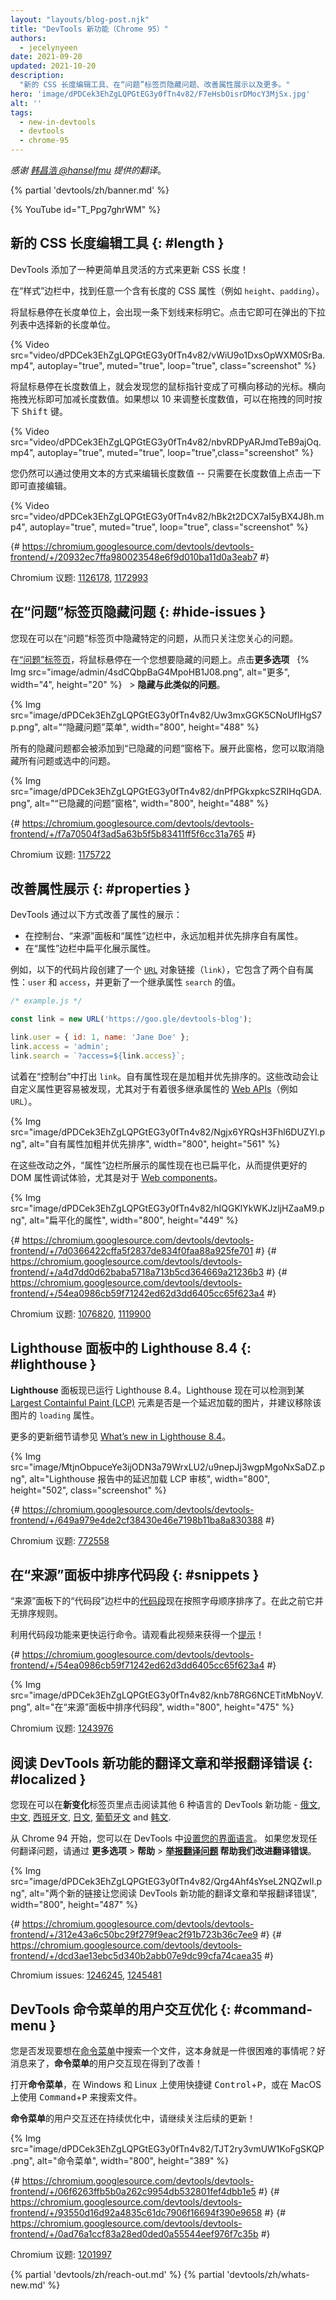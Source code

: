 ```yaml
---
layout: "layouts/blog-post.njk"
title: "DevTools 新功能（Chrome 95）"
authors:
  - jecelynyeen
date: 2021-09-20
updated: 2021-10-20
description:
  "新的 CSS 长度编辑工具、在“问题”标签页隐藏问题、改善属性展示以及更多。"
hero: 'image/dPDCek3EhZgLQPGtEG3y0fTn4v82/F7eHsbOisrDMocY3MjSx.jpg'
alt: ''
tags:
  - new-in-devtools
  - devtools
  - chrome-95
---
```


<!-- start: translation instructions -->
<!-- Remove the "draft: true" tag above when submitting PR -->
<!-- Provide translations under each of the English commented original content -->
<!-- Remember to translate the "description" tag above -->
<!-- Remember to translate all the <img> alt text -->
<!-- end: translation instructions -->

*感谢 [韩昌浩 @hanselfmu](https://github.com/hanselfmu) 提供的翻译*。

{% partial 'devtools/zh/banner.md' %}

{% YouTube id="T_Ppg7ghrWM" %}

<!-- ## New CSS length authoring tools {: #length } -->
## 新的 CSS 长度编辑工具 {: #length }

<!-- DevTools added an easier yet flexible way to update lengths in CSS! -->
DevTools 添加了一种更简单且灵活的方式来更新 CSS 长度！ 

<!-- In the **Styles** pane, look for any CSS property with length (e.g. `height`, `padding`). -->
在“样式”边栏中，找到任意一个含有长度的 CSS 属性（例如 `height`、`padding`）。

<!-- Hover over the unit type, and notice the unit type is underlined. Click on it to select a unit type from the dropdown. -->
将鼠标悬停在长度单位上，会出现一条下划线来标明它。点击它即可在弹出的下拉列表中选择新的长度单位。

{% Video src="video/dPDCek3EhZgLQPGtEG3y0fTn4v82/vWiU9o1DxsOpWXM0SrBa.mp4", autoplay="true", muted="true", loop="true", class="screenshot" %}

<!-- Hover over the unit value, and your mouse pointer is changed to horizontal cursor. Drag horizontally to increase or decrease the value. To adjust the value by 10, hold the <kbd>Shift</kbd> key when dragging. -->
将鼠标悬停在长度数值上，就会发现您的鼠标指针变成了可横向移动的光标。横向拖拽光标即可加减长度数值。如果想以 10 来调整长度数值，可以在拖拽的同时按下 <kbd>Shift</kbd> 键。

{% Video src="video/dPDCek3EhZgLQPGtEG3y0fTn4v82/nbvRDPyARJmdTeB9ajOq.mp4", autoplay="true", muted="true", loop="true",class="screenshot" %}

<!-- You can still edit the unit value as text — just click on the value and start editing. -->
您仍然可以通过使用文本的方式来编辑长度数值 -- 只需要在长度数值上点击一下即可直接编辑。

{% Video src="video/dPDCek3EhZgLQPGtEG3y0fTn4v82/hBk2t2DCX7aI5yBX4J8h.mp4", autoplay="true", muted="true", loop="true", class="screenshot" %}

{# https://chromium.googlesource.com/devtools/devtools-frontend/+/20932ec7ffa980023548e6f9d010ba11d0a3eab7 #}

Chromium 议题: [1126178](https://crbug.com/1126178), [1172993](https://crbug.com/1172993)


<!-- ## Hide issues in the Issues tab {: #hide-issues } -->
## 在“问题”标签页隐藏问题 {: #hide-issues }

<!-- You can now hide specific issues in the Issues tab to focus only on those issues that matter to you. -->
您现在可以在“问题”标签页中隐藏特定的问题，从而只关注您关心的问题。

<!-- In the [Issues tab](/docs/devtools/issues/), hover over on an issue you would like to hide. Click on **More options**  &nbsp; {% Img src="image/admin/4sdCQbpBaG4MpoHB1J08.png", alt="More", width="4", height="20" %} &nbsp; > **Hide issues like this**. -->
在[“问题”标签页](/docs/devtools/issues/)，将鼠标悬停在一个您想要隐藏的问题上。点击**更多选项** &nbsp; {% Img src="image/admin/4sdCQbpBaG4MpoHB1J08.png", alt="更多", width="4", height="20" %} &nbsp; > **隐藏与此类似的问题**。

{% Img src="image/dPDCek3EhZgLQPGtEG3y0fTn4v82/Uw3mxGGK5CNoUflHgS7p.png", alt="“隐藏问题”菜单", width="800", height="488" %}

<!-- All hidden issues will be added under the **Hidden issues** pane. Expand the pane. You can unhide all hidden issues or a selected one.  -->
所有的隐藏问题都会被添加到“已隐藏的问题”窗格下。展开此窗格，您可以取消隐藏所有问题或选中的问题。

{% Img src="image/dPDCek3EhZgLQPGtEG3y0fTn4v82/dnPfPGkxpkcSZRIHqGDA.png", alt="“已隐藏的问题”窗格", width="800", height="488" %}

{# https://chromium.googlesource.com/devtools/devtools-frontend/+/f7a70504f3ad5a63b5f5b83411ff5f6cc31a765 #}

Chromium 议题: [1175722](https://crbug.com/1175722)


<!-- ## Improved the display of properties {: #properties } -->
## 改善属性展示 {: #properties }

<!-- DevTools improve the display of properties by: -->
DevTools 通过以下方式改善了属性的展示：

<!-- - Always bold and sort own properties first in the **Console**, **Sources** panel and **Properties** pane. 
- Flatten the properties display in the **Properties** pane. -->
- 在控制台、“来源”面板和“属性”边栏中，永远加粗并优先排序自有属性。
- 在“属性”边栏中扁平化展示属性。

<!-- For example, the snippet below creates an [`URL`](https://developer.mozilla.org/docs/Web/API/URL) object `link` with 2 own properties: `user` and `access`, and updates the value of an inherited property `search`. -->
例如，以下的代码片段创建了一个 [`URL`](https://developer.mozilla.org/docs/Web/API/URL) 对象链接（`link`），它包含了两个自有属性：`user` 和 `access`，并更新了一个继承属性 `search` 的值。

```js
/* example.js */

const link = new URL('https://goo.gle/devtools-blog');

link.user = { id: 1, name: 'Jane Doe' };
link.access = 'admin';
link.search = `?access=${link.access}`;
```

<!-- Try logging `link` in the **Console**. Own properties are now bold and sorted first. These changes make it easier to spot custom properties, especially for [Web APIs](https://developer.mozilla.org/docs/Web/API) (e.g. `URL`) with many inherited properties. -->
试着在“控制台”中打出 `link`。自有属性现在是加粗并优先排序的。这些改动会让自定义属性更容易被发现，尤其对于有着很多继承属性的 [Web APIs](https://developer.mozilla.org/docs/Web/API)（例如 `URL`）。

{% Img src="image/dPDCek3EhZgLQPGtEG3y0fTn4v82/Ngjx6YRQsH3Fhl6DUZYl.png", alt="自有属性加粗并优先排序", width="800", height="561" %}

<!-- Apart from these changes, the properties in the  **Properties** pane are also flattened now for better DOM properties debugging experience, especially for [Web components](https://www.webcomponents.org/introduction).  -->
在这些改动之外，“属性”边栏所展示的属性现在也已扁平化，从而提供更好的 DOM 属性调试体验，尤其是对于 [Web components](https://www.webcomponents.org/introduction)。

{% Img src="image/dPDCek3EhZgLQPGtEG3y0fTn4v82/hIQGKlYkWKJzljHZaaM9.png", alt="扁平化的属性", width="800", height="449" %}

{# https://chromium.googlesource.com/devtools/devtools-frontend/+/7d0366422cffa5f2837de834f0faa88a925fe701 #}
{# https://chromium.googlesource.com/devtools/devtools-frontend/+/a4d7dd0d62baba5718a713b5cd364669a21236b3 #}
{# https://chromium.googlesource.com/devtools/devtools-frontend/+/54ea0986cb59f71242ed62d3dd6405cc65f623a4 #}

Chromium 议题: [1076820](https://crbug.com/1076820), [1119900](https://crbug.com/1119900)


<!-- ## Lighthouse 8.4 in the Lighthouse panel {: #lighthouse } -->
## Lighthouse 面板中的 Lighthouse 8.4 {: #lighthouse }

<!-- The **Lighthouse** panel is now running Lighthouse 8.4. Lighthouse will now detect if the [Largest Containful Paint (LCP)](https://web.dev/lcp) element was a lazy-loaded image and recommend removing the `loading` attribute from it. -->
**Lighthouse** 面板现已运行 Lighthouse 8.4。Lighthouse 现在可以检测到某 [Largest Containful Paint (LCP)](https://web.dev/lcp) 元素是否是一个延迟加载的图片，并建议移除该图片的 `loading` 属性。

<!-- Check out the [What’s new in Lighthouse 8.4](/blog/lighthouse-8-4/) for more details on the updates. -->
更多的更新细节请参见 [What’s new in Lighthouse 8.4](/blog/lighthouse-8-4/)。

{% Img src="image/MtjnObpuceYe3ijODN3a79WrxLU2/u9nepJj3wgpMgoNxSaDZ.png", alt="Lighthouse 报告中的延迟加载 LCP 审核", width="800", height="502", class="screenshot" %}

{# https://chromium.googlesource.com/devtools/devtools-frontend/+/649a979e4de2cf38430e46e7198b11ba8a830388 #}

Chromium 议题: [772558](https://crbug.com/772558)


<!-- ## Sort snippets in the Sources panel {: #snippets } -->
## 在“来源”面板中排序代码段 {: #snippets }

<!-- The [snippets](/docs/devtools/javascript/snippets/) in the **Snippets** pane under the **Sources** panel are now sorted alphabetically. Previously, it’s not sorted. -->
“来源”面板下的“代码段”边栏中的[代码段](/docs/devtools/javascript/snippets/)现在按照字母顺序排序了。在此之前它并无排序规则。

<!-- Utilize the snippets feature to run commands quicker. Watch this video for a [tip](https://youtu.be/NOal2gTzftI?t=176)! -->
利用代码段功能来更快运行命令。请观看此视频来获得一个[提示](https://youtu.be/NOal2gTzftI?t=176)！

{# https://chromium.googlesource.com/devtools/devtools-frontend/+/54ea0986cb59f71242ed62d3dd6405cc65f623a4 #}

{% Img src="image/dPDCek3EhZgLQPGtEG3y0fTn4v82/knb78RG6NCETitMbNoyV.png", alt="在“来源”面板中排序代码段", width="800", height="475" %}

Chromium 议题: [1243976](https://crbug.com/1243976)


<!-- ## New links to translated release notes and report a translation bug {: #localized } -->
## 阅读 DevTools 新功能的翻译文章和举报翻译错误 {: #localized }
<!-- You can now click to read the DevTools release notes in 6 other languages - [Russian](/ru/blog/new-in-devtools-95), [Chinese](/zh/blog/new-in-devtools-95), [Spanish](/es/blog/new-in-devtools-95), [Japanese](/ja/blog/new-in-devtools-95), [Portuguese](/pt/blog/new-in-devtools-95) and [Korean](/ko/blog/new-in-devtools-95)  via the What’s new tab.  -->
您现在可以在**新变化**标签页里点击阅读其他 6 种语言的 DevTools 新功能 - [俄文](/ru/blog/new-in-devtools-95), [中文](/zh/blog/new-in-devtools-95), [西班牙文](/es/blog/new-in-devtools-95), [日文](/ja/blog/new-in-devtools-95), [葡萄牙文](/pt/blog/new-in-devtools-95) and [韩文](/ko/blog/new-in-devtools-95).

<!-- Since Chrome 94, you can [set your preferred language](/blog/new-in-devtools-94/#localized) in DevTools. If you found any issues with the translations, help us improve it by [reporting a translation issue](https://goo.gle/devtools-translate) via **More options** > **Help** > **Report a translation bug**.  -->
从 Chrome 94 开始，您可以在 DevTools 中[设置您的界面语言](/blog/new-in-devtools-94/#localized)。 如果您发现任何翻译问题，请通过 **更多选项** > **帮助** > **[举报翻译问题](https://goo.gle/devtools-translate) 帮助我们改进翻译错误**。

{% Img src="image/dPDCek3EhZgLQPGtEG3y0fTn4v82/Qrg4Ahf4sYseL2NQZwIl.png", alt="两个新的链接让您阅读 DevTools 新功能的翻译文章和举报翻译错误", width="800", height="487" %}

{# https://chromium.googlesource.com/devtools/devtools-frontend/+/312e43a6c50bc29f279f9eac2f91b723b36c7ee9 #}
{# https://chromium.googlesource.com/devtools/devtools-frontend/+/dcd3ae13ebc5d340b2abb07e9dc99cfa74caea35 #}

Chromium issues: [1246245](https://crbug.com/1246245), [1245481](https://crbug.com/1245481) 


<!-- ## Improved UI for DevTools command menu {: #command-menu } -->
## DevTools 命令菜单的用户交互优化 {: #command-menu }

<!-- Did you find it hard to search for a file in the [Command Menu](/docs/devtools/command-menu/#open)? Good news for you, the **Command Menu** user interface is now enhanced!  -->
您是否发现要想在[命令菜单](/docs/devtools/command-menu/#open)中搜索一个文件，这本身就是一件很困难的事情呢？好消息来了，**命令菜单**的用户交互现在得到了改善！

<!-- Open the **Command Menu** to search for a file with keyboard shortcut <kbd>Control</kbd>+<kbd>P</kbd> in Windows and Linux, or <kbd>Command</kbd>+<kbd>P</kbd> in MacOS. -->
打开**命令菜单**，在 Windows 和 Linux 上使用快捷键 <kbd>Control</kbd>+<kbd>P</kbd>，或在 MacOS 上使用 <kbd>Command</kbd>+<kbd>P</kbd> 来搜索文件。

<!-- The UI improvements of the **Command Menu** is still ongoing, stay tuned for more updates! -->
**命令菜单**的用户交互还在持续优化中，请继续关注后续的更新！

{% Img src="image/dPDCek3EhZgLQPGtEG3y0fTn4v82/TJT2ry3vmUW1KoFgSKQP.png", alt="命令菜单", width="800", height="389" %}

{# https://chromium.googlesource.com/devtools/devtools-frontend/+/06f6263ffb5b0a262c9954db532801fef4dbb1e5 #}
{# https://chromium.googlesource.com/devtools/devtools-frontend/+/93550d16d92a4835c61dc7906f16694f390e9658 #}
{# https://chromium.googlesource.com/devtools/devtools-frontend/+/0ad76a1ccf83a28ed0ded0a55544eef976f7c35b #}

Chromium 议题: [1201997](https://crbug.com/1201997)

{% partial 'devtools/zh/reach-out.md' %}
{% partial 'devtools/zh/whats-new.md' %}
